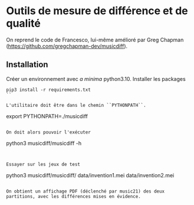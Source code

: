 # Outils de mesure de différence et de qualité

On reprend le code de Francesco, lui-même amélioré par Greg Chapman (https://github.com/gregchapman-dev/musicdiff).

## Installation

Créer un environnement avec *a minima* python3.10. Installer les packages 

```
pip3 install -r requirements.txt
``

L'utilitaire doit être dans le chemin ``PYTHONPATH``.

```
export PYTHONPATH=./musicdiff
```

On doit alors pouvoir l'exécuter 

```
python3 musicdiff/musicdiff -h
```


Essayer sur les jeux de test

```
python3 musicdiff/musicdiff/ data/invention1.mei data/invention2.mei 
```

On obtient un affichage PDF (déclenché par music21) des deux partitions, avec les différences mises en évidence. 
